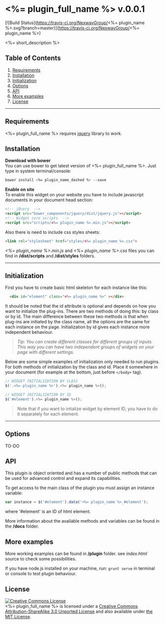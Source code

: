 <%= plugin_full_name %> v.0.0.1
===================
[![Build Status](https://travis-ci.org/NexwayGroup/<%= plugin_name %>.svg?branch=master)](https://travis-ci.org/NexwayGroup/<%= plugin_name %>)


<%= short_description %>


## Table of Contents
1. [Requirements](#Requirements)
2. [Installation](#Installation)
3. [Initialization](#Initialization)
4. [Options](#Options)
5. [API](#API) 
6. [More examples](#More)
7. [License](#License) 

--------------

Requirements<a name="Requirements"></a>
-------------

<%= plugin_full_name %> requires [jquery](http://jquery.com/) library to work.

Installation<a name="Installation"></a>
-------------

**Download with bower**<br >
You can use bower to get latest version of <%= plugin_full_name %>. Just type in system terminal/console:
```bash
bower install <%= plugin_name_dashed %> --save
```

**Enable on site**<br >
To enable this widget on your website you have to include javascript documents in your document head section:
 ```html
 <!-- jQuery  -->
 <script src="bower_components/jquery/dist/jquery.js"></script>
 <!-- Widget core scripts  -->
 <script src="scripts/<%= plugin_name %>.min.js"></script>
 ```

Also there is need to include css styles sheets:
```html
<link rel="stylesheet" href="styles/<%= plugin_name %>.css">
```

*<%= plugin_name %>.min.js* and *<%= plugin_name %>.css* files you can find in **/dist/scripts** and **/dist/styles** folders.

--------------

Initialization<a name="Initialization"></a>
-----------

First you have to create basic html skeleton for each instance like this:
```html
  <div id="element" class="<%= plugin_name %>" ></div>
```

It should be noted that the id attribute is optional and depends on how you want to initialize the plug-ins. There are two methods of doing this: by class or by id. The main difference between these two methods is that when plug-ins are initiated by the class name, all the options are the same for each instance on the page. Initialization by id gives each instance more independent behaviour.

> *Tip: You can create different classes for different groups of inputs. This way you can have two independent groups of widgets on your page with different settings.*


Below are some simple examples of initialization only needed to run plugins. For both methods of initialization by the class and id. Place it somewhere in your document (for example at the bottom, just before ```</body>``` tag).
```javascript
// WIDGET INITIALIZATION BY CLASS
$('.<%= plugin_name %>').<%= plugin_name %>();

// WIDGET INITIALIZATION BY ID
$('#element').<%= plugin_name %>();

```

> Note that if you want to intialize widget by element ID, you have to do it separately for each element.

------------


Options<a name="Options"></a>
------------

TO-DO


API <a name="API"></a>
--------------

This plugin is object oriented and has a number of public methods that can be used for advanced control and expand its capabilities.

To get access to the main class of the plugin you must assign an instance variable:
```javascript
var instance = $('#element').data('<%= plugin_name %>_#element');
```
where '#element' is an ID of html element.

More information about the available methods and variables can be found in the **/docs** folder.

More examples <a name="More"></a>
--------------

More working examples can be found in **/plugin** folder. see *index.html* source to check some possibilities.

If you have node.js installed on your machine, run: ```grunt serve``` in terminal or console to test plugin behaviour.


License<a name="License"></a>
--------------

<a rel="license" href="http://creativecommons.org/licenses/by-sa/3.0/"><img alt="Creative Commons License" style="border-width:0" src="http://i.creativecommons.org/l/by-sa/3.0/88x31.png" /></a><br /><span xmlns:dct="http://purl.org/dc/terms/" property="dct:title"><%= plugin_full_name %></span> is licensed under a <a rel="license" href="http://creativecommons.org/licenses/by-sa/3.0/">Creative Commons Attribution-ShareAlike 3.0 Unported License</a> and also available under [the MIT License](LICENSE.txt).

